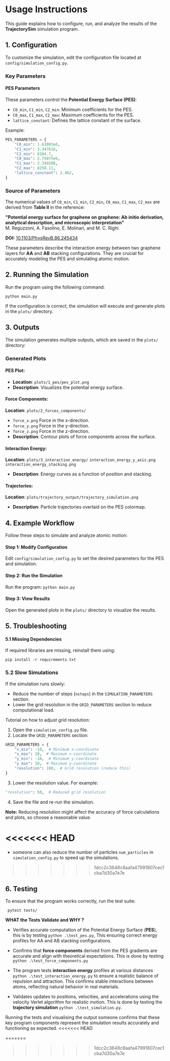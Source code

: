 # **Usage Instructions** 
This guide explains how to configure, run, and analyze the results of the **TrajectorySim** simulation program.

## **1. Configuration**

To customize the simulation, edit the configuration file located at `config/simulation_config.py`.

### **Key Parameters**

#### **PES Parameters**
These parameters control the **Potential Energy Surface (PES)**:
- `C0_min`, `C1_min`, `C2_min`: Minimum coefficients for the PES.
- `C0_max`, `C1_max`, `C2_max`: Maximum coefficients for the PES.
- `lattice_constant`: Defines the lattice constant of the surface.

Example:
```python
PES_PARAMETERS = {
    "C0_min": 1.63093e6,
    "C1_min": 3.347616,
    "C2_min": 8184.7,
    "C0_max": 2.75075e6,
    "C1_max": 3.349208,
    "C2_max": 8258.11,
    "lattice_constant": 2.462,
}
```
### **Source of Parameters**

The numerical values of `C0_min`, `C1_min`, `C2_min`, `C0_max`, `C1_max`, `C2_max` are derived from **Table II** in the reference:

**"Potential energy surface for graphene on graphene: Ab initio derivation, analytical description, and microscopic interpretation"**  
M. Reguzzoni, A. Fasolino, E. Molinari, and M. C. Righi  

**DOI:** [10.1103/PhysRevB.86.245434](https://doi.org/10.1103/PhysRevB.86.245434)

These parameters describe the interaction energy between two graphene layers for **AA** and **AB** stacking configurations. They are crucial for accurately modeling the PES and simulating atomic motion.



## 2. Running the Simulation
Run the program using the following command:

```python main.py```

If the configuration is correct, the simulation will execute and generate plots in the ```plots/``` directory.

## 3. Outputs
The simulation generates multiple outputs, which are saved in the ```plots/``` directory:

### Generated Plots
 #### PES Plot:
* ****Location****: ```plots/1_pes/pes_plot.png```
* **Description**: Visualizes the potential energy surface.

#### Force Components:
****Location****: ```plots/2_forces_components/```
* ```force_x.png``` Force in the x-direction.
* ```force_y.png``` Force in the y-direction. 
* ```force_z.png``` Force in the z-direction.
* **Description**: Contour plots of force components across the surface.

#### Interaction Energy:
**Location**: ```plots/3_interaction_energy/```
```interaction_energy_y_axis.png```  
```interaction_energy_stacking.png```
* **Description**: Energy curves as a function of position and stacking.

#### Trajectories:
**Location**: ```plots/trajectory_output/trajectory_simulation.png```
* **Description**: Particle trajectories overlaid on the PES colormap.

## 4. Example Workflow
Follow these steps to simulate and analyze atomic motion:

#### Step 1: Modify Configuration
Edit ```config/simulation_config.py``` to set the desired parameters for the PES and simulation.

#### Step 2: Run the Simulation
Run the program:
```python main.py```
#### Step 3: View Results
Open the generated plots in the ```plots/``` directory to visualize the results.

## 5. Troubleshooting
#### 5.1 Missing Dependencies
If required libraries are missing, reinstall them using:

```pip install -r requirements.txt```


### **5.2 Slow Simulations**

If the simulation runs slowly:

- Reduce the number of steps (`nsteps`) in the `SIMULATION_PARAMETERS` section.  
- Lower the grid resolution in the `GRID_PARAMETERS` section to reduce computational load.

Tutorial on how to adjust grid resolution:

1. Open the `simulation_config.py` file.
2. Locate the `GRID_PARAMETERS` section:

```Python
GRID_PARAMETERS = {
    "x_min": -10,  # Minimum x-coordinate
    "x_max": 10,  # Maximum x-coordinate
    "y_min": -10,  # Minimum y-coordinate
    "y_max": 10,  # Maximum y-coordinate
    "resolution": 100,  # Grid resolution (reduce this)
}
```
3. Lower the resolution value. For example:
```Python
"resolution": 50,  # Reduced grid resolution
```
4. Save the file and re-run the simulation.

**Note:**  Reducing resolution might affect the accuracy of force calculations and plots, so choose a reasonable value.

<<<<<<< HEAD
=======
- someone can also reduce the number of particles `num_particles` in `simulation_config.py` to speed up the simulations.


>>>>>>> 1dcc2c3648c8aafa47991807cec1cba7d30a7e7e
## 6. Testing
To ensure that the program works correctly, run the test suite:

``` pytest tests/```

**WHAT the Tests Validate and WHY ?**

* Verifies accurate computation of the Potential Energy Surface (**PES**), this is by testing ```python .\test_pes.py```, This ensuring correct energy profiles for AA and AB stacking configurations.

* Confirms that **force components** derived from the PES gradients are accurate and align with theoretical expectations. This is done by testing ```python .\test_force_components.py```
* The program tests **interaction energy** profiles at various distances ```python .\test_interaction_energy.py``` to ensure a realistic balance of repulsion and attraction. This confirms stable interactions between atoms, reflecting natural behavior in real materials.
* Validates updates to positions, velocities, and accelerations using the velocity Verlet algorithm for realistic motion. This is done by testing the **trajectory simulation** ```python .\test_simulation.py```.

Running the tests and visualising the output someone confirms that these key program components represent the simulation results accurately and functioning as expected.
<<<<<<< HEAD
 
=======
 
>>>>>>> 1dcc2c3648c8aafa47991807cec1cba7d30a7e7e
